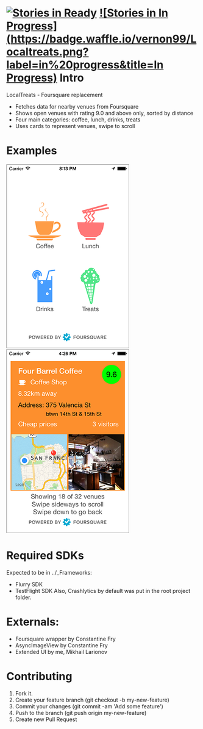 [![Stories in Ready](https://badge.waffle.io/vernon99/Localtreats.png?label=ready&title=Ready)](https://waffle.io/vernon99/Localtreats)
[![Stories in In Progress](https://badge.waffle.io/vernon99/Localtreats.png?label=in%20progress&title=In Progress)](https://waffle.io/vernon99/Localtreats)
Intro
====

LocalTreats - Foursquare replacement
* Fetches data for nearby venues from Foursquare
* Shows open venues with rating 9.0 and above only, sorted by distance
* Four main categories: coffee, lunch, drinks, treats
* Uses cards to represent venues, swipe to scroll

Examples
====

![Screenshot1](Screenshots/Screenshot01.png?raw=true)
![Screenshot2](Screenshots/Screenshot02.png?raw=true)

Required SDKs
====
Expected to be in ../_Frameworks:
* Flurry SDK
* TestFlight SDK
Also, Crashlytics by default was put in the root project folder.

Externals:
====
* Foursquare wrapper by Constantine Fry
* AsyncImageView by Constantine Fry
* Extended UI by me, Mikhail Larionov

Contributing
====

1. Fork it. 
2. Create your feature branch (git checkout -b my-new-feature)
3. Commit your changes (git commit -am 'Add some feature')
4. Push to the branch (git push origin my-new-feature)
5. Create new Pull Request